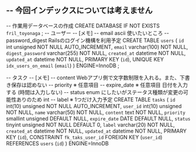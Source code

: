 -- 今回インデックスについては考えません
--
-- 作業用データベースの作成 
CREATE DATABASE IF NOT EXISTS `fril_toyonaga`
;
-- ユーザー
-- [メモ] 
-- email ascii 使いたいところ
-- password_digest Railsのログイン機構を利用予定
CREATE TABLE `users` (
  `id` int unsigned NOT NULL AUTO_INCREMENT,
  `email` varchar(100) NOT NULL,
  `digest_password` varchar(255) NOT NULL,
  `created_at` datetime NOT NULL,
  `updated_at` datetime NOT NULL,
  PRIMARY KEY (`id`),
  UNIQUE KEY `idx_users_on_email` (`email`)
) ENGINE=InnoDB
;

-- タスク
-- [メモ] 
-- content Webアプリ側で文字数制限を入れる。また、下書き保存は認めない
-- priority ※ 任意項目
-- expire_date ※ 任意項目 日付を入力する (時間は入力しない)
-- status enum にしたいがステータス種類が変更の可能性ありのため int 
-- label ※ 1つだけ入力予定
CREATE TABLE `tasks` (
	`id` int(10) unsigned NOT NULL AUTO_INCREMENT,
	`user_id` int(10) unsigned NOT NULL,
	`name` varchar(50) NOT NULL,
	`content` text NOT NULL,
	`priority` smallint unsigned DEFAULT NULL,
	`expire_date` DATE DEFAULT NULL,
	`status` tinyint unsigned NOT NULL DEFAULT 0,
	`label` varchar(20) NOT NULL,
	`created_at` datetime NOT NULL,
	`updated_at` datetime NOT NULL,
	PRIMARY KEY (`id`),
	CONSTRAINT `fk_taks_user_id` FOREIGN KEY (`user_id`) REFERENCES `users` (`id`)
) ENGINE=InnoDB
